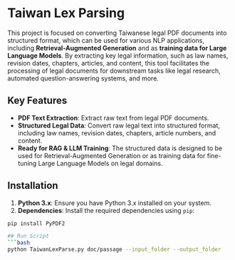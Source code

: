 # Taiwan Lex Parsing

This project is focused on converting Taiwanese legal PDF documents into structured format, which can be used for various NLP applications, including **Retrieval-Augmented Generation** and as **training data for Large Language Models**. By extracting key legal information, such as law names, revision dates, chapters, articles, and content, this tool facilitates the processing of legal documents for downstream tasks like legal research, automated question-answering systems, and more.

## Key Features
- **PDF Text Extraction**: Extract raw text from legal PDF documents.
- **Structured Legal Data**: Convert raw legal text into structured format, including law names, revision dates, chapters, article numbers, and content.
- **Ready for RAG & LLM Training**: The structured data is designed to be used for Retrieval-Augmented Generation or as training data for fine-tuning Large Language Models on legal domains.

## Installation

1. **Python 3.x**: Ensure you have Python 3.x installed on your system.
2. **Dependencies**: Install the required dependencies using `pip`:

```bash
pip install PyPDF2

## Run Script
```bash
python TaiwanLexParse.py doc/passage --input_folder --output_folder




